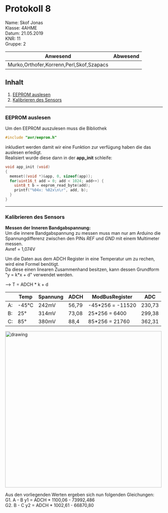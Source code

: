 # Protokoll 8 #
Name: Skof Jonas  
Klasse: 4AHME  
Datum: 21.05.2019   
KNR: 11  
Gruppe: 2  


| Anwesend  | Abwesend  |
|---|---|
| Murko,Orthofer,Korrenn,Perl,Skof,Szapacs |   |

## Inhalt 
1. [EEPROM auslesen](#eeprom-auslesen)  
1. [Kalibrieren des Sensors](#kalibrieren-des-sensors)  

---
### EEPROM auslesen  

Um den EEPROM auszulesen muss die Bibliothek  
```c 
#include "avr/eeprom.h"
```
inkludiert werden damit wir eine Funktion zur verfügung haben die das auslesen erledigt.  
Realisiert wurde diese dann in der **app_init** schleife:  
```c 
void app_init (void)
{
  memset((void *)&app, 0, sizeof(app));
  for(uint16_t add = 0; add < 1024; add++) {
    uint8_t b = eeprom_read_byte(add);
    printf("%04x: %02x\n\r", add, b);
  }
}
```


---
###  Kalibrieren des Sensors  
**Messen der Inneren Bandgabspannung:**  
Um die innere Bandgabspannung zu messen muss man nur am Arduino die Spannungdifferenz zwischen den PINs *REF* und *GND* mit einem Multimeter messen.  
Avref = 1,074V  
   
Um die Daten aus dem ADCH Register in eine Temperatur um zu rechen, wird eine Formel benötigt.  
Da diese einen linearen Zusammenhand besitzen, kann dessen Grundform "y = k*x + d" verwendet werden.  
  
--> T = ADCH * k + d

|   | Temp | Spannung | ADCH | ModBusRegister   |   ADC   |
|---|------|----------|------|------------------|---------|
|A: | -45°C|  242mV   | 56,79| -45*256 = -11520 |  230,73 |
|B: |  25° |  314mV   | 73,08|  25*256 = 6400   |  299,38 |
|C: |  85° |  380mV   | 88,4 |  85*256 = 21760  |  362,31 |

<img src="https://github.com/HTLMechatronics/m15-la1-sx/blob/brelom15/data/Temperaturverlauf.png" alt="drawing" width="500"/>

Aus den vorliegenden Werten ergeben sich nun folgenden Gleichungen:  
G1.  A - B  y1 = ADCH * 1100,06 - 73992,486  
G2.  B - C  y2 = ADCH * 1002,61 - 66870,80  

